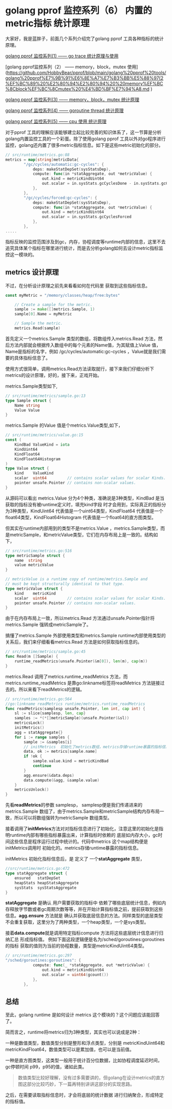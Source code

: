 # golang pprof 监控系列（6） 内置的 metric指标 统计原理

大家好，我是蓝胖子，前面几个系列介绍完了golang pprof 工具各种指标的统计原理。


[golang pprof 监控系列(1) —— go trace 统计原理与使用](https://github.com/HobbyBear/pprof/blob/main/golang%20pprof%20tools/golang%20pprof%20%E7%9B%91%E6%8E%A7%E7%B3%BB%E5%88%97(1)%20%E2%80%94%E2%80%94%20go%20trace%20%E7%BB%9F%E8%AE%A1%E5%8E%9F%E7%90%86%E4%B8%8E%E4%BD%BF%E7%94%A8.md)

[golang pprof监控系列（2） —— memory，block，mutex 使用](https://github.com/HobbyBear/pprof/blob/main/golang%20pprof%20tools/golang%20pprof%E7%9B%91%E6%8E%A7%E7%B3%BB%E5%88%97(2%EF%BC%89%20%E2%80%94%E2%80%94%20%20memory%EF%BC%8Cblock%EF%BC%8Cmutex%20%E4%BD%BF%E7%94%A8.md )

[golang pprof 监控系列(3) —— memory，block，mutex 统计原理](https://github.com/HobbyBear/pprof/blob/main/golang%20pprof%20tools/golang%20pprof%20%E7%9B%91%E6%8E%A7%E7%B3%BB%E5%88%97(3)%20%E2%80%94%E2%80%94%20memory%EF%BC%8Cblock%EF%BC%8Cmutex%20%E7%BB%9F%E8%AE%A1%E5%8E%9F%E7%90%86.md )

[golang pprof 监控系列(4) —— goroutine thread 统计原理]( https://github.com/HobbyBear/pprof/blob/main/golang%20pprof%20tools/golang%20pprof%20%E7%9B%91%E6%8E%A7%E7%B3%BB%E5%88%97(4)%20%E2%80%94%E2%80%94%20goroutine%20thread%20%20%E7%BB%9F%E8%AE%A1%E5%8E%9F%E7%90%86.md)

[golang pprof 监控系列(5) —— cpu 使用 统计原理]( https://github.com/HobbyBear/pprof/blob/main/golang%20pprof%20tools/golang%20pprof%20%E7%9B%91%E6%8E%A7%E7%B3%BB%E5%88%97(5)%20%E2%80%94%E2%80%94%20cpu%20%E4%BD%BF%E7%94%A8%20%E7%BB%9F%E8%AE%A1%E5%8E%9F%E7%90%86.md )



对于pprof 工具的理解应该能够建立起比较完善的知识体系了，这一节算是分析golang内置监控工具的一个彩蛋。除了使用golang pprof 工具以外对go程序进行监控，golang还内置了很多metric指标信息。如下是这些metric初始化的部分。

```go
// src/runtime/metrics.go:88
metrics = map[string]metricData{
		"/gc/cycles/automatic:gc-cycles": {
			deps: makeStatDepSet(sysStatsDep),
			compute: func(in *statAggregate, out *metricValue) {
				out.kind = metricKindUint64
				out.scalar = in.sysStats.gcCyclesDone - in.sysStats.gcCyclesForced
			},
		},
		"/gc/cycles/forced:gc-cycles": {
			deps: makeStatDepSet(sysStatsDep),
			compute: func(in *statAggregate, out *metricValue) {
				out.kind = metricKindUint64
				out.scalar = in.sysStats.gcCyclesForced
			},
		},
.....
```
指标反映的监控范围涉及到gc，内存，协程调度等runtime内部的信息，这里不去追究具体某个指标在哪里进行统计，而是去分析golang如何去设计metric指标监控这一模块的。
## metrics 设计原理

不过，在分析设计原理之前先来看看如何在代码里 获取到这些指标信息。

```go
const myMetric = "/memory/classes/heap/free:bytes"

	// Create a sample for the metric.
	sample := make([]metrics.Sample, 1)
	sample[0].Name = myMetric

	// Sample the metric.
	metrics.Read(sample)
```
首先定义一个metrics.Sample 类型的数组，将数组传入metrics.Read 方法，然后方法内部就会根据传入数组中的每个元素的Name值，为其赋值上Value 值，Name是指标的名字，例如 /gc/cycles/automatic:gc-cycles ，Value就是我们需要的具体指标信息了。

使用方式很简单，调用metrics.Read方法读取就行，接下来我们仔细分析下metrics的设计原理，好的，接下来，正戏开始。

metrics.Sample类型如下,

```go
// src/runtime/metrics/sample.go:13
type Sample struct {
	Name string
	Value Value
}
```
metrics.Sample 的Value 值是个metrics.Value类型,如下，

```go
// src/runtime/metrics/value.go:15 
const (
	KindBad ValueKind = iota
	KindUint64
	KindFloat64
	KindFloat64Histogram
)
type Value struct {
	kind    ValueKind
	scalar  uint64         // contains scalar values for scalar Kinds.
	pointer unsafe.Pointer // contains non-scalar values.
}
```
从源码可以看出 metrics.Value 分为4个种类，准确说是3种类型，KindBad 是当获取的指标没有被runtime定义时，填充kind字段 时才会用到，实际真正的指标分为3种类型，KindUint64 代表值是一个uint64类型，KindFloat64 代表值是一个float64类型，KindFloat64Histogram 代表值是一个float64的直方图类型。

但其实在runtime内部用到的类型不是metrics.Value ，metrics.Sample类型，而是metricSample，和metricValue类型，它们在内存布局上是一致的。结构如下，
```go
// src/runtime/metrics.go:516
type metricSample struct {
	name  string
	value metricValue
}

// metricValue is a runtime copy of runtime/metrics.Sample and
// must be kept structurally identical to that type.
type metricValue struct {
	kind    metricKind
	scalar  uint64         // contains scalar values for scalar Kinds.
	pointer unsafe.Pointer // contains non-scalar values.
}
```
由于在内存布局上一致，所以metrics.Read 方法通过unsafe.Pointer指针将metrics.Sample 强转成metricSample了。

搞懂了metrics.Sample 外部使用类型和metrics.Sample runtime内部使用类型的关系后，我们来仔细看看metrics.Read 方法是如何获取指标信息的。

```go
// src/runtime/metrics/sample.go:45
func Read(m []Sample) {
	runtime_readMetrics(unsafe.Pointer(&m[0]), len(m), cap(m))
}
```

metrics.Read 调用了metrics.runtime_readMetrics 方法，而metrics.runtime_readMetrics 是靠go:linkname标签将readMetrics 方法链接过去的。所以来看下readMetrics的逻辑。

```go
// src/runtime/metrics.go:564
//go:linkname readMetrics runtime/metrics.runtime_readMetrics
func readMetrics(samplesp unsafe.Pointer, len int, cap int) {
	sl := slice{samplesp, len, cap}
	samples := *(*[]metricSample)(unsafe.Pointer(&sl))
	metricsLock()
	initMetrics()
	agg = statAggregate{}
	for i := range samples {
		sample := &samples[i]
		// initMetrics  初始化了metrics数组，metrics存储runtime暴露的指标信息
		data, ok := metrics[sample.name]
		if !ok {
			sample.value.kind = metricKindBad
			continue
		}
		agg.ensure(&data.deps)
		data.compute(&agg, &sample.value)
	}
	metricsUnlock()
}
```
先看**readMetrics**的参数 samplesp， samplesp便是我们传递进来的metrics.Sample 数组了，由于metrics.Sample和metricSample结构内存布局一致，所以可以将数组强转为metricSample 数组类型。

接着调用了**initMetrics**方法对对指标信息进行了初始化，注意这里的初始化是指明runtime内部有哪些指标暴露出来，计算指标时依赖的 底层如内存大小，gc时间这些信息是程序运行过程中统计的。代码中metrics 这个map结构便是initMetrics调用时 初始化的。metrics存储runtime暴露的指标信息。

initMetrics 初始化指标信息后，是 定义了 一个**statAggregate** 类型，
```go
//src/runtime/metrics.go:472
type statAggregate struct {
	ensured   statDepSet
	heapStats heapStatsAggregate
	sysStats  sysStatsAggregate
}
```
**statAggregate** 是确认 用户需要获取的指标中 依赖了哪些底层统计信息，例如内存释放字节数或者gc周期次数等等，并在开始计算指标值之前，提前获取到这些信息。**agg.ensure** 方法就是 确认并获取底层信息的方法。同样类型的底层类型不会重复获取，这里分为了两种类型，一个heap类型，一个是sys类型。

接着**data.compute**就是调用特定指标compute 方法将这些底层统计信息进行归纳汇总 形成指标值。
例如下面这段逻辑便是名为/sched/goroutines:goroutines 的指标 获取的值则为当前的协程数量，类型是metricKindUint64类型。
```go
// src/runtime/metrics.go:297
"/sched/goroutines:goroutines": {
			compute: func(_ *statAggregate, out *metricValue) {
				out.kind = metricKindUint64
				out.scalar = uint64(gcount())
			},
		},
```

## 总结
至此，golang runtime 是如何设计 metrics 这个模块的？这个问题应该能回答了。

简而言之，runtime将metrics归为3种类型，其实也可以说成是2种：

一种是数值类型，数值类型分别是整形和浮点类型，分别是 metricKindUint64和metricKindFloat64，数值类型可以是累加值，也可以是当前值。

一种是直方图类型，这类型一般用于统计百分位数据，比如协程调度延迟时间，gc停顿时间 p99，p95的值，诸如此类。

> 数值类型比较好理解，没有过多需要讲的，但golang在设计metrics的直方图这部分比较巧妙，下一篇再特别讲讲这部分的实现思路。

之后，在需要读取指标信息时，才会将底层的统计数据 进行归纳聚合，形成特定的指标值。

